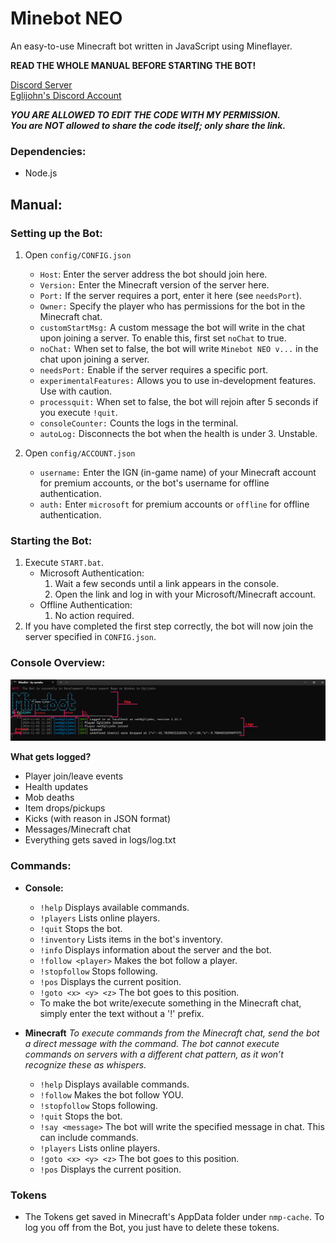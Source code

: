 # Minebot NEO
An easy-to-use Minecraft bot written in JavaScript using Mineflayer.

**READ THE WHOLE MANUAL BEFORE STARTING THE BOT!**

[Discord Server](https://discord.gg/CKySgRzUYp)  
[Eglijohn's Discord Account](https://discord.com/users/1254464035546464321)  

_**YOU ARE ALLOWED TO EDIT THE CODE WITH MY PERMISSION.**_  
_**You are NOT allowed to share the code itself; only share the link.**_

### Dependencies:

-   Node.js

## Manual:

### Setting up the Bot:

1.  Open `config/CONFIG.json`
    
    -   `Host`: Enter the server address the bot should join here.
    -   `Version:` Enter the Minecraft version of the server here.
    -   `Port:` If the server requires a port, enter it here (see `needsPort`).
    -   `Owner:` Specify the player who has permissions for the bot in the Minecraft chat.
    -   `customStartMsg:` A custom message the bot will write in the chat upon joining a server. To enable this, first set `noChat` to true.
    -   `noChat:` When set to false, the bot will write `Minebot NEO v...` in the chat upon joining a server.
    -   `needsPort:` Enable if the server requires a specific port.
    -   `experimentalFeatures:` Allows you to use in-development features. Use with caution.
    -   `processquit:` When set to false, the bot will rejoin after 5 seconds if you execute `!quit`.
    -   `consoleCounter:` Counts the logs in the terminal.
    -   `autoLog:` Disconnects the bot when the health is under 3. Unstable.


2.  Open `config/ACCOUNT.json`
    -   `username:` Enter the IGN (in-game name) of your Minecraft account for premium accounts, or the bot's username for offline authentication.
    -   `auth:` Enter `microsoft` for premium accounts or `offline` for offline authentication.

### Starting the Bot:

1.  Execute `START.bat`.
    -   Microsoft Authentication:
        1.  Wait a few seconds until a link appears in the console.
        2.  Open the link and log in with your Microsoft/Minecraft account.
    -   Offline Authentication:
        1.  No action required.
2.  If you have completed the first step correctly, the bot will now join the server specified in `CONFIG.json`.

### Console Overview:

![Console Overview](/images/console.png)

**What gets logged?**

-   Player join/leave events
-   Health updates
-   Mob deaths
-   Item drops/pickups
-   Kicks (with reason in JSON format)
-   Messages/Minecraft chat
-   Everything gets saved in logs/log.txt

### Commands:

-   **Console:**
    
    -   `!help` Displays available commands.
    -   `!players` Lists online players.
    -   `!quit` Stops the bot.
    -   `!inventory` Lists items in the bot's inventory.
    -   `!info` Displays information about the server and the bot.
    -   `!follow <player>` Makes the bot follow a player.
    -   `!stopfollow` Stops following.
    -   `!pos` Displays the current position.
    -   `!goto <x> <y> <z>` The bot goes to this position.
    -   To make the bot write/execute something in the Minecraft chat, simply enter the text without a '!' prefix.
-   **Minecraft** 
_To execute commands from the Minecraft chat, send the bot a direct message with the command._ _The bot cannot execute commands on servers with a different chat pattern, as it won’t recognize these as whispers._
    -   `!help` Displays available commands.
    -   `!follow` Makes the bot follow YOU.
    -   `!stopfollow` Stops following.
    -   `!quit` Stops the bot.
    -   `!say <message>` The bot will write the specified message in chat. This can include commands.
    -   `!players` Lists online players.
    -   `!goto <x> <y> <z>` The bot goes to this position.
    -   `!pos` Displays the current position.

### Tokens
- The Tokens get saved in Minecraft's AppData folder under `nmp-cache`.
To log you off from the Bot, you just have to delete these tokens.